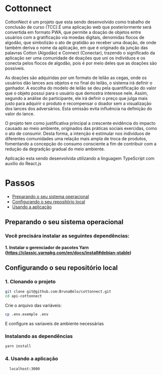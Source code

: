 # Cottonnect
CottonNect é um projeto que esta sendo desenvolvido como trabalho de conclusão de curso (TCC).É uma aplicação web que posteriormente será convertida em formato PWA, que permite a doação de objetos entre usuários com a gratificação via moedas digitais, denomidas flocos de algodão, que simbolizão o ato de gratidão ao receber uma doação, de onde também deriva o nome da aplicação, em que é originado da junção das palavras Cotton (Algodão) e Connect (Conectar), trazendo o significado da aplicação ser uma comunidade de doações que uni os indivíduos e os conecta pelos flocos de algodão, pois é por meio deles que as doações são possíveis.

As doações são adquiridas por um formato de leilão as cegas, onde os usuários dão lances aos objetos e no final do leilão, o sistema irá definir o ganhador. A escolha do modelo de leilão se deu pela quantificação do valor que o objeto possui para o usuário que demostra interesse nele. Assim, segundo a análise do participante, ele irá definir o preço que julga mais justo para adquirir o produto e recompensar o doador sem a visualização dos lances dos adversários. Esta omissão evita influência na definição do valor do lance.

O projeto tem como justificativa principal a crescente evidência do impacto causado ao meio ambiente, originados das práticas sociais exercidas, como o ato de consumir. Desta forma, a intenção é estimular nos indivíduos de diferentes comunidades uma relação mais ampla de troca de produtos, fomentando a concepção do consumo consciente a fim de contribuir com a redução da degradção gradual do meio ambiente.

Aplicação esta sendo desenvolvida utilizando a linguagem TypeScript com auxílío do React.js

# Passos

- [Preparando o seu sistema operacional](#preparando-o-seu-sistema-operacional)
- [Configurando o seu repositório local](#configurando-o-seu-repositório-local)
- [Usando a aplicação](#usando-a-aplicação)

## Preparando o seu sistema operacional
### Você precisára instalar as seguintes dependências: 
#### 1. Instalar o gerenciador de pacotes Yarn (https://classic.yarnpkg.com/en/docs/install#debian-stable)

## Configurando o seu repositório local
### 1. Clonando o projeto
```bash
git clone git@github.com:BrunaBelo/cottonnect.git
cd api-cottonnect
```

Crie o arquivo das variáveis:

```bash
cp .env.exemple .env
```
E configure as variaveis de ambiente necessárias

### Instalando as dependências
```bash
yarn install
```

### 4. Usando a aplicação
```bash
  localhost:3000
```
